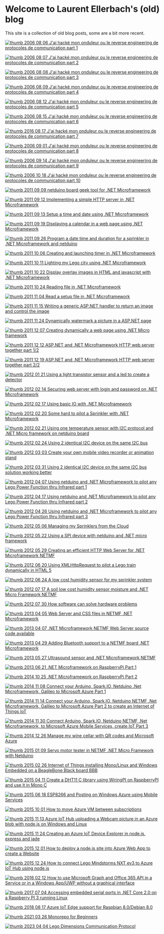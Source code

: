 # Welcome to Laurent Ellerbach's (old) blog

This site is a collection of old blog posts, some are a bit more recent.

<bloglist>

[![thumb](./assets/nothumbnail.jpg) 2006 08 06 J'ai hacké mon onduleur ou le reverse engineering de protocoles de communication part 1](./blog-posts/2006-08-06-J'ai-hacké-mon-onduleur-ou-le-reverse-engineering-de-protocoles-de-communication-(part-1).md)

[![thumb](./assets/nothumbnail.jpg) 2006 08 07 J'ai hacké mon onduleur ou le reverse engineering de protocoles de communication part 2](./blog-posts/2006-08-07-J'ai-hacké-mon-onduleur-ou-le-reverse-engineering-de-protocoles-de-communication-(part-2).md)

[![thumb](./assets/nothumbnail.jpg) 2006 08 08 J'ai hacké mon onduleur ou le reverse engineering de protocoles de communication part 3](./blog-posts/2006-08-08-J'ai-hacké-mon-onduleur-ou-le-reverse-engineering-de-protocoles-de-communication-(part-3).md)

[![thumb](./assets/nothumbnail.jpg) 2006 08 09 J'ai hacké mon onduleur ou le reverse engineering de protocoles de communication part 4](./blog-posts/2006-08-09-J'ai-hacké-mon-onduleur-ou-le-reverse-engineering-de-protocoles-de-communication-(part-4).md)

[![thumb](./assets/nothumbnail.jpg) 2006 08 12 J'ai hacké mon onduleur ou le reverse engineering de protocoles de communication part 5](./blog-posts/2006-08-12-J'ai-hacké-mon-onduleur-ou-le-reverse-engineering-de-protocoles-de-communication-(part-5).md)

[![thumb](./assets/nothumbnail.jpg) 2006 08 15 J'ai hacké mon onduleur ou le reverse engineering de protocoles de communication part 6](./blog-posts/2006-08-15-J'ai-hacké-mon-onduleur-ou-le-reverse-engineering-de-protocoles-de-communication-(part-6).md)

[![thumb](./assets/nothumbnail.jpg) 2016 08 17 J'ai hacké mon onduleur ou le reverse engineering de protocoles de communication part 7](./blog-posts/2006-08-17-J'ai-hacké-mon-onduleur-ou-le-reverse-engineering-de-protocoles-de-communication-(part-7).md)

[![thumb](./assets/nothumbnail.jpg) 2006 09 01 J'ai hacké mon onduleur ou le reverse engineering de protocoles de communication part 8](./blog-posts/2006-09-01-J'ai-hacké-mon-onduleur-ou-le-reverse-engineering-de-protocoles-de-communication-(part-8).md)

[![thumb](./assets/nothumbnail.jpg) 2006 09 14 J'ai hacké mon onduleur ou le reverse engineering de protocoles de communication part 9](./blog-posts/2006-09-14-J'ai-hacké-mon-onduleur-ou-le-reverse-engineering-de-protocoles-de-communication-(part-9).md)

[![thumb](./assets/nothumbnail.jpg) 2006 10 18 J'ai hacké mon onduleur ou le reverse engineering de protocoles de communication part 10](./blog-posts/2006-10-18-J'ai-hacké-mon-onduleur-ou-le-reverse-engineering-de-protocoles-de-communication-(part-10).md)

[![thumb](./assets/nothumbnail.jpg) 2011 09 09 netduino board geek tool for .NET Microframework](./blog-posts/2011-09-09-netduino-board-geek-tool-for-.NET-Microframework.md)

[![thumb](./assets/nothumbnail.jpg) 2011 09 12 Implementing a simple HTTP server in .NET Microframework](./blog-posts/2011-09-12-Implementing-a-simple-HTTP-server-in-.NET-Microframework.md)

[![thumb](./assets/nothumbnail.jpg) 2011 09 13 Setup a time and date using .NET Microframework](./blog-posts/2011-09-13-Setup-a-time-and-date-using-.NET-Microframework.md)

[![thumb](./assets/nothumbnail.jpg) 2011 09 19 Displaying a calendar in a web page using .NET Microframework](./blog-posts/2011-09-19-Displaying-a-calendar-in-a-web-page-using-.NET-Microframework.md)

[![thumb](./assets/nothumbnail.jpg) 2011 09 26 Program a date time and duration for a sprinkler in .NET Microframework and netduino](./blog-posts/2011-09-26-Program-a-date-time-and-duration-for-a-sprinkler-in-.NET-Microframework-and-netduino.md)

[![thumb](./assets/nothumbnail.jpg) 2011 10 06 Creating and launching timer in .NET Microframework](./blog-posts/2011-10-06-Creating-and-launching-timer-in-.NET-Microframework.md)

[![thumb](./assets/2011-10-11-thumb.jpg) 2011 10 11 Lighting my Lego city using .NET Microframework](./blog-posts/2011-10-11-Lighting-my-Lego-city-using-.NET-Microframework.md)

[![thumb](./assets/nothumbnail.jpg) 2011 10 22 Display overlay images in HTML and javascript with .NET Microframework](./blog-posts/2011-10-22-Display-overlay-images-in-HTML-and-javascript-with-.NET-Microframework.md)

[![thumb](./assets/nothumbnail.jpg) 2011 10 24 Reading file in .NET Microframework](./blog-posts/2011-10-24-Reading-file-in-.NET-Microframework.md)

[![thumb](./assets/nothumbnail.jpg) 2011 11 04 Read a setup file in .NET Microframework](./blog-posts/2011-11-04-Read-a-setup-file-in-.NET-Microframework.md)

[![thumb](./assets/nothumbnail.jpg) 2011 11 15 Writing a generic ASP.NET handler to return an image and control the image](./blog-posts/2011-11-15-Writing-a-generic-ASP.NET-handler-to-return-an-image-and-control-the-image.md)

[![thumb](./assets/2011-11-24-thumb.jpg) 2011 11 24 Dynamically watermark a picture in a ASP.NET page](./blog-posts/2011-11-24-Dynamically-watermark-a-picture-in-a-ASP.NET-page.md)

[![thumb](./assets/nothumbnail.jpg) 2011 12 07 Creating dynamically a web page using .NET Micro framework](./blog-posts/2011-12-07-Creating-dynamically-a-web-page-using-.NET-Micro-framework.md)

[![thumb](./assets/nothumbnail.jpg) 2011 12 12 ASP.NET and .NET Microframework HTTP web server together part 1/2](./blog-posts/2011-12-12-ASP.NET-and-.NET-Microframework-HTTP-web-server-together-(part-12).md)

[![thumb](./assets/nothumbnail.jpg) 2011 12 19 ASP.NET and .NET Microframework HTTP web server together part 2/2](./blog-posts/2011-12-19-ASP.NET-and-.NET-Microframework-HTTP-web-server-together-(part-22).md)

[![thumb](./assets/2012-01-21-thumb.jpg) 2012 01 21 Using a light transistor sensor and a led to create a detector](./blog-posts/2012-01-21-Using-a-light-transistor-sensor-and-a-led-to-create-a-detector.md)

[![thumb](./assets/nothumbnail.jpg) 2012 02 14 Securing web server with login and password on .NET Microframework](./blog-posts/2012-02-14-Securing-web-server-with-login-and-password-on-.NET-Microframework.md)

[![thumb](./assets/2012-02-17-thumb.jpg) 2012 02 17 Using basic IO with .NET Microframework](./blog-posts/2012-02-17-Using-basic-IO-with-.NET-Microframework.md)

[![thumb](./assets/2012-02-20-thumb.jpg) 2012 02 20 Some hard to pilot a Sprinkler with .NET Microframework](./blog-posts/2012-02-20-Some-hard-to-pilot-a-Sprinkler-with-.NET-Microframework.md)

[![thumb](./assets/2012-02-21-thumb.jpg) 2012 02 21 Using one temperature sensor with I2C protocol and .NET Micro framework on netduino board](./blog-posts/2012-02-21-Using-one-temperature-sensor-with-I2C-protocol-and-.NET-Micro-framework-on-netduino-board.md)

[![thumb](./assets/2012-02-24-thumb.jpg) 2012 02 24 Using 2 identical I2C device on the same I2C bus](./blog-posts/2012-02-24-Using-2-identical-I2C-device-on-the-same-I2C-bus.md)

[![thumb](./assets/2012-03-03-thumb.jpg) 2012 03 03 Create your own mobile video recorder or animation stand](./blog-posts/2012-03-03-Create-your-own-mobile-video-recorder-or-animation-stand.md)

[![thumb](./assets/2012-03-31-thumb.jpg) 2012 03 31 Using 2 identical I2C device on the same I2C bus solution working better](./blog-posts/2012-03-31-Using-2-identical-I2C-device-on-the-same-I2C-bus-(solution-working-better).md)

[![thumb](./assets/2012-04-07-thumb.jpg) 2012 04 07 Using netduino and .NET Microframework to pilot any Lego Power Function thru Infrared part 1](./blog-posts/2012-04-07-Using-netduino-and-.NET-Microframework-to-pilot-any-Lego-Power-Function-thru-Infrared-(part-1).md)

[![thumb](./assets/nothumbnail.jpg) 2012 04 17 Using netduino and .NET Microframework to pilot any Lego Power Function thru Infrared part 2](./blog-posts/2012-04-17-Using-netduino-and-.NET-Microframework-to-pilot-any-Lego-Power-Function-thru-Infrared-(part-2).md)

[![thumb](./assets/2012-04-26-thumb.jpg) 2012 04 26 Using netduino and .NET Microframework to pilot any Lego Power Function thru Infrared part 3](./blog-posts/2012-04-26-Using-netduino-and-.NET-Microframework-to-pilot-any-Lego-Power-Function-thru-Infrared-(part-3).md)

[![thumb](./assets/2012-05-06-thumb.jpg) 2012 05 06 Managing my Sprinklers from the Cloud](./blog-posts/2012-05-06-Managing-my-Sprinklers-from-the-Cloud.md)

[![thumb](./assets/2012-05-22-thumb.jpg) 2012 05 22 Using a SPI device with netduino and .NET micro framework](./blog-posts/2012-05-22-Using-a-SPI-device-with-netduino-and-.NET-micro-framework.md)

[![thumb](./assets/nothumbnail.jpg) 2012 05 29 Creating an efficient HTTP Web Server for .NET Microframework NETMF](./blog-posts/2012-05-29-Creating-an-efficient-HTTP-Web-Server-for-.NET-Microframework-(NETMF).md)

[![thumb](./assets/2012-06-20-thumb.jpg) 2012 06 20 Using XMLHttpRequest to pilot a Lego train dynamically in HTML 5](./blog-posts/2012-06-20-Using-XMLHttpRequest-to-pilot-a-Lego-train-dynamically-in-HTML-5.md)

[![thumb](./assets/2012-06-24-thumb.jpg) 2012 06 24 A low cost humidity sensor for my sprinkler system](./blog-posts/2012-06-24-A-low-cost-humidity-sensor-for-my-sprinkler-system.md)

[![thumb](./assets/2012-07-17-thumb.jpg) 2012 07 17 A soil low cost humidity sensor moisture and .NET Micro Framework NETMF](./blog-posts/2012-07-17-A-soil-low-cost-humidity-sensor-(moisture)-and-.NET-Micro-Framework-(NETMF).md)

[![thumb](./assets/2012-07-30-thumb.jpg) 2012 07 30 How software can solve hardware problems](./blog-posts/2012-07-30-How-software-can-solve-hardware-problems.md)

[![thumb](./assets/2013-04-05-thumb.jpg) 2013 04 05 Web Server and CSS files in NETMF .NET Microframework](./blog-posts/2013-04-05-Web-Server-and-CSS-files-in-NETMF-(.NET-Microframework).md)

[![thumb](./assets/nothumbnail.jpg) 2013 04 07 .NET Microframework NETMF Web Server source code available](./blog-posts/2013-04-07-.NET-Microframework-(NETMF)-Web-Server-source-code-available.md)

[![thumb](./assets/2013-04-29-thumb.jpg) 2013 04 29 Adding Bluetooth support to a NETMF board .NET Microframework](./blog-posts/2013-04-29-Adding-Bluetooth-support-to-a-NETMF-board-(.NET-Microframework).md)

[![thumb](./assets/2013-05-27-thumb.jpg) 2013 05 27 Ultrasound sensor and .NET Microframework NETMF](./blog-posts/2013-05-27-Ultrasound-sensor-and-.NET-Microframework-(NETMF).md)

[![thumb](./assets/2013-06-21-thumb.jpg) 2013 06 21 .NET Microframework on RaspberryPi Part 1](./blog-posts/2013-06-21-.NET-Microframework-on-RaspberryPi-(Part-1).md)

[![thumb](./assets/nothumbnail.jpg) 2014 10 25 .NET Microframework on RaspberryPi Part 2](./blog-posts/2014-10-25-.NET-Microframework-on-RaspberryPi-(Part-2).md)

[![thumb](./assets/2014-11-08-thumb.jpg) 2014 11 08 Connect your Arduino, Spark.IO, Netduino .Net Microframework, Galileo to Microsoft Azure Part 1](./blog-posts/2014-11-08-Connect-your-Arduino,-Spark.IO,-Netduino-(.Net-Microframework),-Galileo-to-Microsoft-Azure-(Part-1).md)

[![thumb](./assets/2014-11-14-thumb.jpg) 2014 11 14 Connect your Arduino, Spark.IO, Netduino NETMF .Net Microframework, Galileo to Microsoft Azure Part 2 to create an Internet of Things IoT](./blog-posts/2014-11-14-Connect-your-Arduino,-Spark.IO,-Netduino-(NETMF-.Net-Microframework),-Galileo-to-Microsoft-Azure-(Part-2)-to-create-an-Internet-of-Things-(IoT).md)

[![thumb](./assets/2014-11-30-thumb.jpg) 2014 11 30 Connect Arduino, Spark.IO, Netduino NETMF .Net Microframework, to Microsoft Azure Mobile Services, create IoT Part 3](./blog-posts/2014-11-30-Connect-Arduino,-Spark.IO,-Netduino-(NETMF-.Net-Microframework),-to-Microsoft-Azure-Mobile-Services,-create-IoT-(Part-3).md)

[![thumb](./assets/2014-12-26-thumb.jpg) 2014 12 26 Manage my wine cellar with QR codes and Microsoft Azure](./blog-posts/2014-12-26-Manage-my-wine-cellar-with-QR-codes-and-Microsoft-Azure.md)

[![thumb](./assets/2015-01-09-thumb.jpg) 2015 01 09 Servo motor tester in NETMF .NET Micro Framework with Netduino](./blog-posts/2015-01-09-Servo-motor-tester-in-NETMF-(.NET-Micro-Framework)-with-Netduino.md)

[![thumb](./assets/2015-02-26-thumb.jpg) 2015 02 26 Internet of Things installing Mono/Linux and Windows Embedded on a BeagleBone Black board BBB](./blog-posts/2015-02-26-Internet-of-Things-installing-MonoLinux-and-Windows-Embedded-on-a-BeagleBone-Black-board-(BBB).md)

[![thumb](./assets/nothumbnail.jpg) 2015 04 11 Create a DHT11 C library using WiringPI on RaspberryPI and use it in Mono C](./blog-posts/2015-04-11-Create-a-DHT11-C-library-using-WiringPI-on-RaspberryPI-and-use-it-in-Mono-C.md)

[![thumb](./assets/nothumbnail.jpg) 2015 06 18 ESP8266 and Posting on Windows Azure using Mobile Services](./blog-posts/2015-06-18-ESP8266-and-Posting-on-Windows-Azure-using-Mobile-Services.md)

[![thumb](./assets/2015-10-01-thumb.jpg) 2015 10 01 How to move Azure VM between subscriptions](./blog-posts/2015-10-01-How-to-move-Azure-VM-between-subscriptions.md)

[![thumb](./assets/2015-11-13-thumb.jpg) 2015 11 13 Azure IoT Hub uploading a Webcam picture in an Azure blob with node.js on Windows and Linux](./blog-posts/2015-11-13-Azure-IoT-Hub-uploading-a-Webcam-picture-in-an-Azure-blob-with-node.js-on-Windows-and-Linux.md)

[![thumb](./assets/2015-11-24-thumb.jpg) 2015 11 24 Creating an Azure IoT Device Explorer in node.js, express and jade](./blog-posts/2015-11-24-Creating-an-Azure-IoT-Device-Explorer-in-node.js,-express-and-jade.md)

[![thumb](./assets/2015-12-01-thumb.jpg) 2015 12 01 How to deploy a node.js site into Azure Web App to create a Website](./blog-posts/2015-12-01-How-to-deploy-a-node.js-site-into-Azure-Web-App-to-create-a-Website.md)

[![thumb](./assets/2015-12-24-thumb.jpg) 2015 12 24 How to connect Lego Mindstorms NXT ev3 to Azure IoT Hub using node.js](./blog-posts/2015-12-24-How-to-connect-Lego-Mindstorms-NXT-ev3-to-Azure-IoT-Hub-using-node.js.md)

[![thumb](./assets/2016-02-12-thumb.jpg) 2016 02 12 How to use Microsoft Graph and Office 365 API in a Service or in a Windows App/UWP without a graphical interface](./blog-posts/2016-02-12-How-to-use-Microsoft-Graph-and-Office-365-API-in-a-Service-or-in-a-Windows-AppUWP-without-a-graphical-interface.md)

[![thumb](./assets/nothumbnail.jpg) 2017 07 04 Accessing embedded serial ports in .NET Core 2.0 on a Raspberry PI 3 running Linux](./blog-posts/2017-07-04-Accessing-embedded-serial-ports-in-.NET-Core-2.0-on-a-Raspberry-PI-3-running-Linux.md)

[![thumb](./assets/nothumbnail.jpg) 2018 08 17 Azure IoT Edge support for Raspbian 8.0/Debian 8.0](./blog-posts/2018-08-17-Azure-IoT-Edge-support-for-Raspbian-8.0Debian-8.0.md)

[![thumb](./assets/2021-03-26-thumb.jpg) 2021 03 26 Monorepo for Beginners](./blog-posts/2021-03-26-Monorepo-for-Beginners.md)

[![thumb](./assets/2023-04-04-thumb.png) 2023 04 04 Lego Dimensions Communication Protocol](./blog-posts/2023-04-04-LegoDimensionsProtocol.md)

</bloglist>
